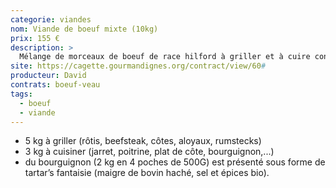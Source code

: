 ```yaml
---
categorie: viandes
nom: Viande de boeuf mixte (10kg)
prix: 155 €
description: >
  Mélange de morceaux de boeuf de race hilford à griller et à cuire conditionnés dans un sachet sous vide de 10kg
site: https://cagette.gourmandignes.org/contract/view/60#
producteur: David
contrats: boeuf-veau
tags:
  - boeuf
  - viande
---
```


- 5 kg à griller (rôtis, beefsteak, côtes, aloyaux, rumstecks)
- 3 kg à cuisiner (jarret, poitrine, plat de côte, bourguignon,...)
- du bourguignon (2 kg en 4 poches de 500G) est présenté sous forme de tartar’s fantaisie (maigre de bovin haché, sel et épices bio).